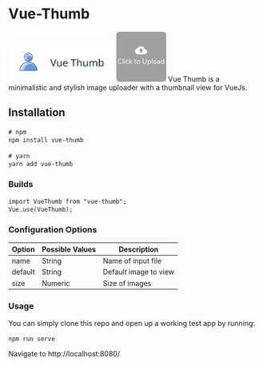 # Vue-Thumb
<img src="./public/vue-thumb.svg" height="80" alt="Vue-Thumb" />
<img src="./public/avatar.png" alt="Vue-Thumb" />
Vue Thumb is a minimalistic and stylish image uploader with a thumbnail view for VueJs.

## Installation
```
# npm
npm install vue-thumb

# yarn
yarn add vue-thumb
```

### Builds

```
import VueThumb from "vue-thumb";
Vue.use(VueThumb);
```

### Configuration Options

| Option | Possible Values | Description |
|--|--|--|
| name | String | Name of input file |
| default | String | Default image to view |
| size | Numeric | Size of images |

### Usage
You can simply clone this repo and open up a working test app by running:

```
npm run serve
```

Navigate to http://localhost:8080/

